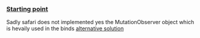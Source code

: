 ### [Starting point](https://developer.apple.com/library/safari/#documentation/Tools/Conceptual/SafariExtensionGuide/UsingExtensionBuilder/UsingExtensionBuilder.html#//apple_ref/doc/uid/TP40009977-CH2-SW1)

Sadly safari does not implemented yes the MutationObserver object which is hevaily used in the binds
[alternative solution](http://davidwalsh.name/detect-node-insertion)